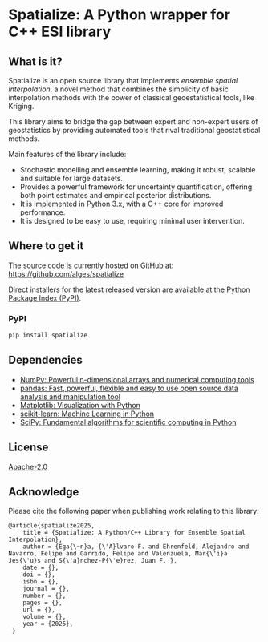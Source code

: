 # Spatialize: A Python wrapper for C++ ESI library

## What is it?

Spatialize is an open source library that implements _ensemble spatial interpolation_, 
a novel method that combines the simplicity of basic interpolation methods with 
the power of classical geoestatistical tools, like Kriging.

This library aims to bridge the gap between expert and non-expert users of geostatistics 
by providing automated tools that rival traditional geostatistical methods.


Main features of the library include:

- Stochastic modelling and ensemble learning, making it robust, scalable and suitable for large datasets.
- Provides a powerful framework for uncertainty quantification, offering both point estimates and empirical posterior distributions.
- It is implemented in Python 3.x, with a C++ core for improved performance.
- It is designed to be easy to use, requiring minimal user intervention. 

## Where to get it
The source code is currently hosted on GitHub at:
https://github.com/alges/spatialize

Direct installers for the latest released version are available at the [Python
Package Index (PyPI)](https://pypi.org/project/spatialize).

### PyPI
```bash
pip install spatialize
```

## Dependencies
- [NumPy: Powerful n-dimensional arrays and numerical computing tools](https://www.numpy.org)
- [pandas: Fast, powerful, flexible and easy to use open source data analysis and manipulation tool](https://pandas.pydata.org)
- [Matplotlib: Visualization with Python](https://matplotlib.org/)
- [scikit-learn: Machine Learning in Python](https://scikit-learn.org/)
- [SciPy: Fundamental algorithms for scientific computing in Python](https://scipy.org/)

## License
[Apache-2.0](LICENSE)

## Acknowledge
Please cite the following paper when publishing work relating to this library:
  
    @article{spatialize2025,
        title = {Spatialize: A Python/C++ Library for Ensemble Spatial Interpolation},
	    author = {Ega{\~n}a, {\'A}lvaro F. and Ehrenfeld, Alejandro and Navarro, Felipe and Garrido, Felipe and Valenzuela, Mar{\'i}a Jes{\'u}s and S{\'a}nchez-P{\'e}rez, Juan F. },
	    date = {},
	    doi = {},
	    isbn = {},
	    journal = {},
	    number = {},
	    pages = {},
	    url = {},
	    volume = {},
	    year = {2025},
     }
